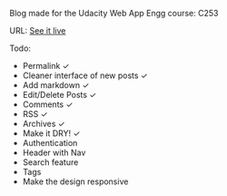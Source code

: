 Blog made for the Udacity Web App Engg course: C253

URL: [See it live](http://blagonudacity.appspot.com)

Todo:

- Permalink &#10003;
- Cleaner interface of new posts &#10003;
- Add markdown &#10003;
- Edit/Delete Posts &#10003;
- Comments &#10003; 
- RSS &#10003;
- Archives &#10003; 
- Make it DRY! &#10003;
- Authentication 
- Header with Nav
- Search feature
- Tags
- Make the design responsive
